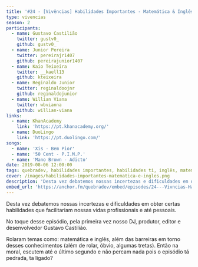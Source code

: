 ```yaml
---
title: '#24 - [Vivências] Habilidades Importantes - Matemática & Inglês'
type: vivencias
season: 2
participants:
  - name: Gustavo Castilião
    twitter: gustv0_
    github: gustv0_
  - name: Junior Pereira
    twitter: pereirajr1407
    github: pereirajunior1407
  - name: Kaio Teixeira
    twitter: __kaell13
    github: kteixeira
  - name: Reginaldo Junior
    twitter: reginaldoojnr
    github: reginaldojunior
  - name: Willian Viana
    twitter: wbvianna
    github: willian-viana
links:
  - name: KhanAcademy
    link: 'https://pt.khanacademy.org/'
  - name: DuoLingo
    link: 'https://pt.duolingo.com/'
songs:
  - name: 'Xis - Bem Pior'
  - name: '50 Cent - P.I.M.P.'
  - name: 'Mano Brown - Adicto'
date: 2019-08-06 12:00:00
tags: quebradev, habilidades importantes, habilidades ti, inglês, matemática, estudo, vivências
cover: /images/habilidades-importantes-matematica-e-ingles.png
description: 'Desta vez debatemos nossas incertezas e dificuldades em obter certas habilidades que facilitariam nossas vidas profissionais e até pessoais.'
embed_url: 'https://anchor.fm/quebradev/embed/episodes/24---Vivncias-Habilidades-Importantes---Matemtica--Ingls-eclvbb'
---
```


Desta vez debatemos nossas incertezas e dificuldades em obter certas habilidades que facilitariam nossas vidas profissionais e até pessoais.

No toque desse episódio, pela primeira vez nosso DJ, produtor, editor e desenvolvedor Gustavo Castilião.

Rolaram temas como: matemática e inglês, além das barreiras em torno desses conhecimentos (além de rolar, óbvio, algumas tretas). Então na moral, escutem até o último segundo e não percam nada pois o episódio tá pedrada, ta ligado?
